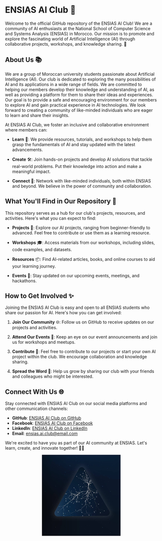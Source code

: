 # ENSIAS AI Club 🤖

Welcome to the official GitHub repository of the ENSIAS AI Club! We are a community of AI enthusiasts at the National School of Computer Science and Systems Analysis (ENSIAS) in Morocco. Our mission is to promote and explore the fascinating world of Artificial Intelligence (AI) through collaborative projects, workshops, and knowledge sharing. 🚀

## About Us 📚
We are a group of Moroccan university students passionate about Artificial Intelligence (AI). Our club is dedicated to exploring the many possibilities of AI and its applications in a wide range of fields. We are committed to helping our members develop their knowledge and understanding of AI, as well as providing a platform for them to share their ideas and experiences. Our goal is to provide a safe and encouraging environment for our members to explore AI and gain practical experience in AI technologies. We look forward to creating a community of like-minded individuals who are eager to learn and share their insights.

At ENSIAS AI Club, we foster an inclusive and collaborative environment where members can:

- **Learn** 📖: We provide resources, tutorials, and workshops to help them grasp the fundamentals of AI and stay updated with the latest advancements.

- **Create** 🛠️: Join hands-on projects and develop AI solutions that tackle real-world problems. Put their knowledge into action and make a meaningful impact.

- **Connect** 🤝: Network with like-minded individuals, both within ENSIAS and beyond. We believe in the power of community and collaboration.

## What You'll Find in Our Repository 📂

This repository serves as a hub for our club's projects, resources, and activities. Here's what you can expect to find:

- **Projects** 🌟: Explore our AI projects, ranging from beginner-friendly to advanced. Feel free to contribute or use them as a learning resource.

- **Workshops** 🎓: Access materials from our workshops, including slides, code examples, and datasets.

- **Resources** 📦: Find AI-related articles, books, and online courses to aid your learning journey.

- **Events** 📅: Stay updated on our upcoming events, meetings, and hackathons.

## How to Get Involved ✨

Joining the ENSIAS AI Club is easy and open to all ENSIAS students who share our passion for AI. Here's how you can get involved:

1. **Join Our Community** 🌐: Follow us on GitHub to receive updates on our projects and activities.

2. **Attend Our Events** 📣: Keep an eye on our event announcements and join us for workshops and meetups.

3. **Contribute** 🙌: Feel free to contribute to our projects or start your own AI project within the club. We encourage collaboration and knowledge sharing.

4. **Spread the Word** 📢: Help us grow by sharing our club with your friends and colleagues who might be interested.

## Connect With Us 🌐

Stay connected with ENSIAS AI Club on our social media platforms and other communication channels:

- **GitHub**: [ENSIAS AI Club on GitHub](https://github.com/ensias-ai-club)
- **Facebook**: [ENSIAS AI Club on Facebook](https://www.facebook.com/ensiasai)
- **LinkedIn**: [ENSIAS AI Club on LinkedIn](https://www.linkedin.com/company/ensiasai/)
- **Email**: [ensias.ai.club@email.com](mailto:ensiais.ai.club@email.com)

We're excited to have you as part of our AI community at ENSIAS. Let's learn, create, and innovate together! 🤖🚀

<div align="center">
<img width="260" src="../profile/assets/ENSIAS_AI_Club_Logo_BG.jpg">
</div>

